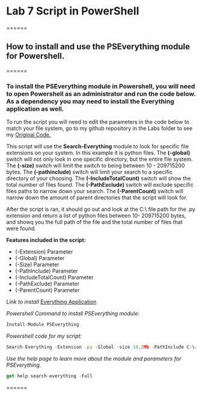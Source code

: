 # Lab 7 Script in PowerShell

======

## How to install and use the PSEverything module for Powershell.

======

###   To install the PSEverything module in Powershell, you will need to open Powershell as an administrator and run the code below. As a dependency you may need to install the Everything application as well.

To run the script you will need to edit the parameters in the code below to match your file system, go to my github repository in the Labs folder to see my [Original Code.](https://github.com/vanschwm/it3038c-scripts/blob/main/labs/PSEverything_Examples_Lab7.psm1)

This script will use the **Search-Everything** module to look for specific file extensions on your system. In this example it is python files. The **(-global)** switch will not only look in one specific directory, but the entire file system. The **(-size)** switch will limit the switch to being between 10 - 209715200 bytes. The **(-pathinclude)** switch will limit your search to a specific directory of your choosing. 
The **(-IncludeTotalCount)** switch will show the total number of files found. The **(-PathExclude)** switch will exclude specific files paths to narrow down your search. The
**(-ParentCount)** switch will narrow down the amount of parent directories that the script will look for. 

After the script is ran, it should go out and look at the C:\ file path for the .py extension and return a list of python files between 10- 209715200 bytes, and showq you the full path of the file and the total number of files that were found. 

**Features included in the script:**
<ul>
  <li>(-Extension) Parameter</li>
  <li>(-Global) Parameter</li>
  <li>(-Size) Parameter</li>
  <li>(-PathInclude) Parameter</li>
  <li>(-IncludeTotalCount) Parameter</li>
  <li>(-PathExclude) Parameter</li>
  <li>(-ParentCount) Parameter</li>
</ul>

*Link to install*
[Everything Application](https://www.voidtools.com/downloads/)

*Powershell Command to install PSEverything module:*
```javascript 
Install-Module PSEverything
```
*Powershell code for my script:*
```javascript 
Search-Everything -Extension .py -Global -size 10,2Mb -PathInclude C:\<Your file path> -IncludeTotalCount -PathExclude C:\<Your file path> -ParentCount 9
```
*Use the help page to learn more about the module and parameters for PSEverything.*
```javascript 
get-help search-everything -Full

```

======
